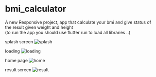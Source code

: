 # bmi_calculator

A new Responsive project,
app that calculate your bmi and give status of the result given weight and height                       
(to run the app you should use flutter run to load all libraries ..)

splash screen
![splash](https://user-images.githubusercontent.com/85325746/234399699-fa224b06-6d1f-472a-8be0-d00c5f5c5889.jpg)

loading
![loading](https://user-images.githubusercontent.com/85325746/234399751-13e83a13-4a8e-48bc-9599-401fb4f9414f.jpg)

home page
![home](https://user-images.githubusercontent.com/85325746/234399796-72311e0b-4635-4266-9477-71625235016d.jpg)

result screen
![result](https://user-images.githubusercontent.com/85325746/234399853-cb0af160-c103-4dad-b04c-fe87525e3c1b.jpg)

